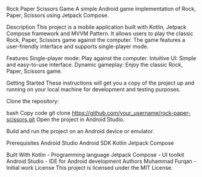 Rock Paper Scissors Game
A simple Android game implementation of Rock, Paper, Scissors using Jetpack Compose.

Description
This project is a mobile application built with Kotlin, Jetpack Compose framework and MVVM Pattern. It allows users to play the classic Rock, Paper, Scissors game against the computer. The game features a user-friendly interface and supports single-player mode.

Features
Single-player mode: Play against the computer.
Intuitive UI: Simple and easy-to-use interface.
Dynamic gameplay: Enjoy the classic Rock, Paper, Scissors game.

Getting Started
These instructions will get you a copy of the project up and running on your local machine for development and testing purposes.

Clone the repository:

bash
Copy code
git clone https://github.com/your_username/rock-paper-scissors.git
Open the project in Android Studio.

Build and run the project on an Android device or emulator.

Prerequisites
Android Studio
Android SDK
Kotlin
Jetpack Compose

Built With
Kotlin - Programming language
Jetpack Compose - UI toolkit
Android Studio - IDE for Android development
Authors
Muhammad Furqan - Initial work
License
This project is licensed under the MIT License.

